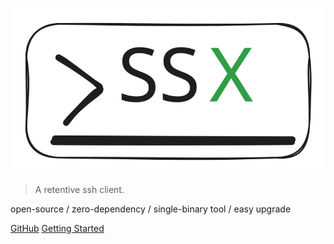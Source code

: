 <!-- markdownlint-disable -->
![logo](_media/logo.svg)

> A retentive ssh client.

open-source / zero-dependency / single-binary tool / easy upgrade

[GitHub](https://github.com/vimiix/ssx/)
[Getting Started](/zh-cn/overview)